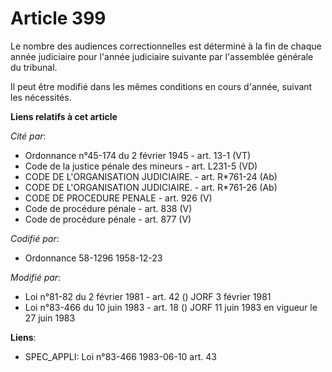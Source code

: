 # Article 399

Le nombre des audiences correctionnelles est déterminé à la fin de chaque année judiciaire pour l'année judiciaire suivante
par l'assemblée générale du tribunal.

Il peut être modifié dans les mêmes conditions en cours d'année, suivant les nécessités.

**Liens relatifs à cet article**

_Cité par_:

  - Ordonnance n°45-174 du 2 février 1945 - art. 13-1 (VT)
  - Code de la justice pénale des mineurs - art. L231-5 (VD)
  - CODE DE L'ORGANISATION JUDICIAIRE. - art. R*761-24 (Ab)
  - CODE DE L'ORGANISATION JUDICIAIRE. - art. R*761-26 (Ab)
  - CODE DE PROCEDURE PENALE - art. 926 (V)
  - Code de procédure pénale - art. 838 (V)
  - Code de procédure pénale - art. 877 (V)

_Codifié par_:

  - Ordonnance 58-1296 1958-12-23

_Modifié par_:

  - Loi n°81-82 du 2 février 1981 - art. 42 () JORF 3 février 1981
  - Loi n°83-466 du 10 juin 1983 - art. 18 () JORF 11 juin 1983 en vigueur le 27 juin 1983

**Liens**:

  - SPEC_APPLI: Loi n°83-466 1983-06-10 art. 43
